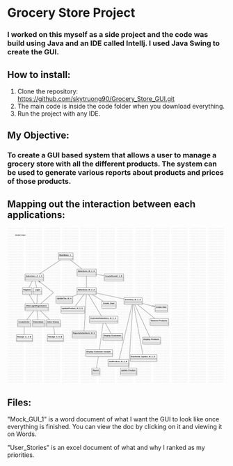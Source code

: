 # Grocery Store Project
### I worked on this myself as a side project and the code was build using Java and an IDE called Intellj. I used Java Swing to create the GUI. 

## How to install:
1. Clone the repository: https://github.com/skytruong90/Grocery_Store_GUI.git
2. The main code is inside the code folder when you download everything.
3. Run the project with any IDE.

## My Objective: 
### To create a GUI based system that allows a user to manage a grocery store with all the different products. The system can be used to generate various reports about products and prices of those products.

## Mapping out the interaction between each applications:
<img src= "DirectedGUi.jpg" width="700">

## Files:
"Mock_GUI_1" is a word document of what I want the GUI to look like once everything is finished. You can view the doc by clicking on it and viewing it on Words.

"User_Stories" is an excel document of what and why I ranked as my priorities.
